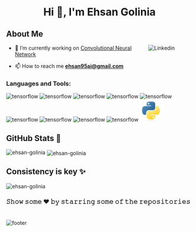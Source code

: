 <h1 align="center">Hi 👋, I'm Ehsan Golinia</h1>

## About Me

<a href="https://www.linkedin.com/in/ehsangolinia/" target="_blank"><img src="https://cdn2.iconfinder.com/data/icons/social-media-2199/64/social_media_isometric_14-linkedin-512.png" height="120px" width="120px" alt="Linkedin" align="right"></a>

- 🔭 I’m currently working on [Convolutional Neural Network](https://github.com/ehsan-golinia)

- 📫 How to reach me **ehsan95ai@gmail.com**

<h3 align="left">Languages and Tools:</h3>

<p align="left"> <a>  </a>
  <a> <img src="https://cdn.jsdelivr.net/gh/devicons/devicon/icons/pytorch/pytorch-plain-wordmark.svg" alt="tensorflow" width="60" height="60"/> </a>
    <!-- <a> <img src="https://cdn.jsdelivr.net/gh/devicons/devicon/icons/mysql/mysql-original-wordmark.svg" alt="tensorflow" width="40" height="40"/> </a> -->
      <a> <img src="https://cdn.jsdelivr.net/gh/devicons/devicon/icons/pycharm/pycharm-original-wordmark.svg" alt="tensorflow" width="60" height="60"/> </a>
   <a> <img src="https://cdn.jsdelivr.net/gh/devicons/devicon/icons/jupyter/jupyter-original-wordmark.svg" alt="tensorflow" width="60" height="60"/> </a>
     <a> <img src="https://cdn.jsdelivr.net/gh/devicons/devicon/icons/git/git-original-wordmark.svg" alt="tensorflow" width="60" height="60"/> </a>
       <a> <img src="https://cdn.jsdelivr.net/gh/devicons/devicon/icons/github/github-original.svg" alt="tensorflow" width="60" height="60"/> </a>
         <a> <img src="https://cdn.jsdelivr.net/gh/devicons/devicon/icons/numpy/numpy-original-wordmark.svg" alt="tensorflow" width="60" height="60"/> </a>
   <a> <img src="https://cdn.jsdelivr.net/gh/devicons/devicon/icons/pandas/pandas-original-wordmark.svg" alt="tensorflow" width="60" height="60"/> </a>
     <a> <img src="https://cdn.jsdelivr.net/gh/devicons/devicon/icons/vscode/vscode-original-wordmark.svg" alt="tensorflow" width="60" height="60"/> </a> <a> <img src="https://cdn.jsdelivr.net/gh/devicons/devicon/icons/anaconda/anaconda-original-wordmark.svg" alt="tensorflow" width="60" height="60"/> </a><a href="https://www.python.org" target="_blank"> <img src="https://raw.githubusercontent.com/devicons/devicon/master/icons/python/python-original.svg" alt="python" width="60" height="60"/> </a>
  
</p>

## GitHub Stats 💯

<p><img align="left" src="https://github-readme-stats.vercel.app/api/top-langs?username=ehsan-golinia&show_icons=true&locale=en&layout=compact" alt="ehsan-golinia" /></p>

<p>&nbsp;<img align="center" src="https://github-readme-stats.vercel.app/api?username=ehsan-golinia&show_icons=true&locale=en" alt="ehsan-golinia" /></p>

## Consistency is key ✨

<p><img align="center" src="https://github-readme-streak-stats.herokuapp.com/?user=ehsan-golinia&" alt="ehsan-golinia" /></p>

### 𝚂𝚑𝚘𝚠 𝚜𝚘𝚖𝚎 ❤️ 𝚋𝚢 𝚜𝚝𝚊𝚛𝚛𝚒𝚗𝚐 𝚜𝚘𝚖𝚎 𝚘𝚏 𝚝𝚑𝚎 𝚛𝚎𝚙𝚘𝚜𝚒𝚝𝚘𝚛𝚒𝚎𝚜

#

![footer]()
